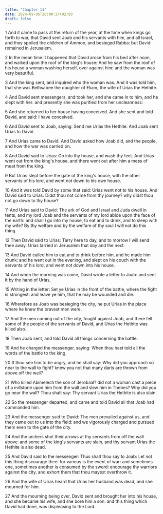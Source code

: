 ```yaml
---
title: "Chapter 11"
date: 2024-09-06T20:00:27+02:00
draft: false
---
```



1 And it came to pass at the return of the year, at the time when kings go forth to war, that David sent Joab and his servants with him, and all Israel, and they spoiled the children of Ammon, and besieged Rabba: but David remained in Jerusalem.

2 In the mean time it happened that David arose from his bed after noon, and walked upon the roof of the king's house: And he saw from the roof of his house a woman washing herself, over against him: and the woman was very beautiful.

3 And the king sent, and inquired who the woman was. And it was told him, that she was Bethsabee the daughter of Eliam, the wife of Urias the Hethite.

4 And David sent messengers, and took her, and she came in to him, and he slept with her: and presently she was purified from her uncleanness:

5 And she returned to her house having conceived. And she sent and told David, and said: I have conceived.

6 And David sent to Joab, saying: Send me Urias the Hethite. And Joab sent Urias to David.

7 And Urias came to David. And David asked how Joab did, and the people, and how the war was carried on.

8 And David said to Urias: Go into thy house, and wash thy feet. And Urias went out from the king's house, and there went out after him a mess of meat from the king.

9 But Urias slept before the gate of the king's house, with the other servants of his lord, and went not down to his own house.

10 And it was told David by some that said: Urias went not to his house. And David said to Urias: Didst thou not come from thy journey? why didst thou not go down to thy house?

11 And Urias said to David: The ark of God and Israel and Juda dwell in tents, and my lord Joab and the servants of my lord abide upon the face of the earth: and shall I go into my house, to eat and to drink, and to sleep with my wife? By thy welfare and by the welfare of thy soul I will not do this thing.

12 Then David said to Urias: Tarry here to day, and to morrow I will send thee away. Urias tarried in Jerusalem that day and the next.

13 And David called him to eat and to drink before him, and he made him drunk: and he went out in the evening, and slept on his couch with the servants of his lord, and went not down into his house.

14 And when the morning was come, David wrote a letter to Joab: and sent it by the hand of Urias,

15 Writing in the letter: Set ye Urias in the front of the battle, where the fight is strongest: and leave ye him, that he may be wounded and die.

16 Wherefore as Joab was besieging the city, he put Urias in the place where he knew the bravest men were.

17 And the men coming out of the city, fought against Joab, and there fell some of the people of the servants of David, and Urias the Hethite was killed also.

18 Then Joab sent, and told David all things concerning the battle.

19 And he charged the messenger, saying: When thou hast told all the words of the battle to the king,

20 If thou see him to be angry, and he shall say: Why did you approach so near to the wall to fight? knew you not that many darts are thrown from above off the wall?

21 Who killed Abimelech the son of Jerobaal? did not a woman cast a piece of a millstone upon him from the wall and slew him in Thebes? Why did you go near the wall? Thou shalt say: Thy servant Urias the Hethite is also slain.

22 So the messenger departed, and came and told David all that Joab had commanded him.

23 And the messenger said to David: The men prevailed against us, and they came out to us into the field: and we vigorously charged and pursued them even to the gate of the city.

24 And the archers shot their arrows at thy servants from off the wall above: and some of the king's servants are slain, and thy servant Urias the Hethite is also dead.

25 And David said to the messenger: Thus shalt thou say to Joab: Let not this thing discourage thee: for various is the event of war: and sometimes one, sometimes another is consumed by the sword: encourage thy warriors against the city, and exhort them that thou mayest overthrow it.

26 And the wife of Urias heard that Urias her husband was dead, and she mourned for him.

27 And the mourning being over, David sent and brought her into his house, and she became his wife, and she bore him a son: and this thing which David had done, was displeasing to the Lord.


